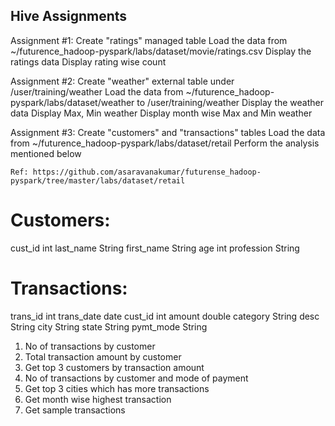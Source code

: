## Hive Assignments

Assignment #1:
	Create "ratings" managed table
	Load the data from ~/futurence_hadoop-pyspark/labs/dataset/movie/ratings.csv
	Display the ratings data
	Display rating wise count

Assignment #2:
	Create "weather" external table under /user/training/weather
	Load the data from ~/futurence_hadoop-pyspark/labs/dataset/weather to /user/training/weather
	Display the weather data
	Display Max, Min weather
	Display month wise Max and Min weather

Assignment #3:
	Create "customers" and "transactions" tables
	Load the data from ~/futurence_hadoop-pyspark/labs/dataset/retail
	Perform the analysis mentioned below

	Ref: https://github.com/asaravanakumar/futurense_hadoop-pyspark/tree/master/labs/dataset/retail
	
Customers:
==========
cust_id		int
last_name	String
first_name	String
age		int
profession	String

Transactions:
=============
trans_id	int
trans_date	date
cust_id		int
amount		double
category	String
desc		String
city		String
state		String
pymt_mode	String


1) No of transactions by customer
2) Total transaction amount by customer
3) Get top 3 customers by transaction amount
4) No of transactions by customer and mode of payment
5) Get top 3 cities which has more transactions
6) Get month wise highest transaction
7) Get sample transactions
	

	 
	

	
